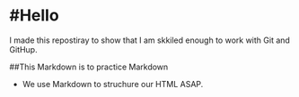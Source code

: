 #Hello
============
I made this repostiray to show that I am skkiled enough to work with Git and GitHup.

##This Markdown is to practice Markdown
+ We use Markdown to struchure our HTML ASAP.